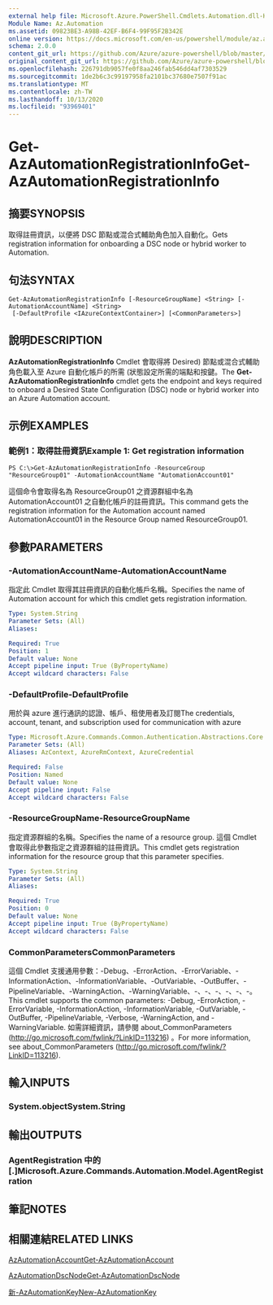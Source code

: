 ```yaml
---
external help file: Microsoft.Azure.PowerShell.Cmdlets.Automation.dll-Help.xml
Module Name: Az.Automation
ms.assetid: 09823BE3-A98B-42EF-B6F4-99F95F2B342E
online version: https://docs.microsoft.com/en-us/powershell/module/az.automation/get-azautomationregistrationinfo
schema: 2.0.0
content_git_url: https://github.com/Azure/azure-powershell/blob/master/src/Automation/Automation/help/Get-AzAutomationRegistrationInfo.md
original_content_git_url: https://github.com/Azure/azure-powershell/blob/master/src/Automation/Automation/help/Get-AzAutomationRegistrationInfo.md
ms.openlocfilehash: 226791db9057fe0f8aa246fab546dd4af7303529
ms.sourcegitcommit: 1de2b6c3c99197958fa2101bc37680e7507f91ac
ms.translationtype: MT
ms.contentlocale: zh-TW
ms.lasthandoff: 10/13/2020
ms.locfileid: "93969401"
---
```

# <span data-ttu-id="75d5e-101">Get-AzAutomationRegistrationInfo</span><span class="sxs-lookup"><span data-stu-id="75d5e-101">Get-AzAutomationRegistrationInfo</span></span>

## <span data-ttu-id="75d5e-102">摘要</span><span class="sxs-lookup"><span data-stu-id="75d5e-102">SYNOPSIS</span></span>
<span data-ttu-id="75d5e-103">取得註冊資訊，以便將 DSC 節點或混合式輔助角色加入自動化。</span><span class="sxs-lookup"><span data-stu-id="75d5e-103">Gets registration information for onboarding a DSC node or hybrid worker to Automation.</span></span>

## <span data-ttu-id="75d5e-104">句法</span><span class="sxs-lookup"><span data-stu-id="75d5e-104">SYNTAX</span></span>

```
Get-AzAutomationRegistrationInfo [-ResourceGroupName] <String> [-AutomationAccountName] <String>
 [-DefaultProfile <IAzureContextContainer>] [<CommonParameters>]
```

## <span data-ttu-id="75d5e-105">說明</span><span class="sxs-lookup"><span data-stu-id="75d5e-105">DESCRIPTION</span></span>
<span data-ttu-id="75d5e-106">**AzAutomationRegistrationInfo** Cmdlet 會取得將 Desired) 節點或混合式輔助角色載入至 Azure 自動化帳戶的所需 (狀態設定所需的端點和按鍵。</span><span class="sxs-lookup"><span data-stu-id="75d5e-106">The **Get-AzAutomationRegistrationInfo** cmdlet gets the endpoint and keys required to onboard a Desired State Configuration (DSC) node or hybrid worker into an Azure Automation account.</span></span>

## <span data-ttu-id="75d5e-107">示例</span><span class="sxs-lookup"><span data-stu-id="75d5e-107">EXAMPLES</span></span>

### <span data-ttu-id="75d5e-108">範例1：取得註冊資訊</span><span class="sxs-lookup"><span data-stu-id="75d5e-108">Example 1: Get registration information</span></span>
```
PS C:\>Get-AzAutomationRegistrationInfo -ResourceGroup "ResourceGroup01" -AutomationAccountName "AutomationAccount01"
```

<span data-ttu-id="75d5e-109">這個命令會取得名為 ResourceGroup01 之資源群組中名為 AutomationAccount01 之自動化帳戶的註冊資訊。</span><span class="sxs-lookup"><span data-stu-id="75d5e-109">This command gets the registration information for the Automation account named AutomationAccount01 in the Resource Group named ResourceGroup01.</span></span>

## <span data-ttu-id="75d5e-110">參數</span><span class="sxs-lookup"><span data-stu-id="75d5e-110">PARAMETERS</span></span>

### <span data-ttu-id="75d5e-111">-AutomationAccountName</span><span class="sxs-lookup"><span data-stu-id="75d5e-111">-AutomationAccountName</span></span>
<span data-ttu-id="75d5e-112">指定此 Cmdlet 取得其註冊資訊的自動化帳戶名稱。</span><span class="sxs-lookup"><span data-stu-id="75d5e-112">Specifies the name of Automation account for which this cmdlet gets registration information.</span></span>

```yaml
Type: System.String
Parameter Sets: (All)
Aliases:

Required: True
Position: 1
Default value: None
Accept pipeline input: True (ByPropertyName)
Accept wildcard characters: False
```

### <span data-ttu-id="75d5e-113">-DefaultProfile</span><span class="sxs-lookup"><span data-stu-id="75d5e-113">-DefaultProfile</span></span>
<span data-ttu-id="75d5e-114">用於與 azure 進行通訊的認證、帳戶、租使用者及訂閱</span><span class="sxs-lookup"><span data-stu-id="75d5e-114">The credentials, account, tenant, and subscription used for communication with azure</span></span>

```yaml
Type: Microsoft.Azure.Commands.Common.Authentication.Abstractions.Core.IAzureContextContainer
Parameter Sets: (All)
Aliases: AzContext, AzureRmContext, AzureCredential

Required: False
Position: Named
Default value: None
Accept pipeline input: False
Accept wildcard characters: False
```

### <span data-ttu-id="75d5e-115">-ResourceGroupName</span><span class="sxs-lookup"><span data-stu-id="75d5e-115">-ResourceGroupName</span></span>
<span data-ttu-id="75d5e-116">指定資源群組的名稱。</span><span class="sxs-lookup"><span data-stu-id="75d5e-116">Specifies the name of a resource group.</span></span>
<span data-ttu-id="75d5e-117">這個 Cmdlet 會取得此參數指定之資源群組的註冊資訊。</span><span class="sxs-lookup"><span data-stu-id="75d5e-117">This cmdlet gets registration information for the resource group that this parameter specifies.</span></span>

```yaml
Type: System.String
Parameter Sets: (All)
Aliases:

Required: True
Position: 0
Default value: None
Accept pipeline input: True (ByPropertyName)
Accept wildcard characters: False
```

### <span data-ttu-id="75d5e-118">CommonParameters</span><span class="sxs-lookup"><span data-stu-id="75d5e-118">CommonParameters</span></span>
<span data-ttu-id="75d5e-119">這個 Cmdlet 支援通用參數：-Debug、-ErrorAction、-ErrorVariable、-InformationAction、-InformationVariable、-OutVariable、-OutBuffer、-PipelineVariable、-WarningAction、-WarningVariable、-、-、-、-、-、-。</span><span class="sxs-lookup"><span data-stu-id="75d5e-119">This cmdlet supports the common parameters: -Debug, -ErrorAction, -ErrorVariable, -InformationAction, -InformationVariable, -OutVariable, -OutBuffer, -PipelineVariable, -Verbose, -WarningAction, and -WarningVariable.</span></span> <span data-ttu-id="75d5e-120">如需詳細資訊，請參閱 about_CommonParameters (http://go.microsoft.com/fwlink/?LinkID=113216) 。</span><span class="sxs-lookup"><span data-stu-id="75d5e-120">For more information, see about_CommonParameters (http://go.microsoft.com/fwlink/?LinkID=113216).</span></span>

## <span data-ttu-id="75d5e-121">輸入</span><span class="sxs-lookup"><span data-stu-id="75d5e-121">INPUTS</span></span>

### <span data-ttu-id="75d5e-122">System.object</span><span class="sxs-lookup"><span data-stu-id="75d5e-122">System.String</span></span>

## <span data-ttu-id="75d5e-123">輸出</span><span class="sxs-lookup"><span data-stu-id="75d5e-123">OUTPUTS</span></span>

### <span data-ttu-id="75d5e-124">AgentRegistration 中的 [.]</span><span class="sxs-lookup"><span data-stu-id="75d5e-124">Microsoft.Azure.Commands.Automation.Model.AgentRegistration</span></span>

## <span data-ttu-id="75d5e-125">筆記</span><span class="sxs-lookup"><span data-stu-id="75d5e-125">NOTES</span></span>

## <span data-ttu-id="75d5e-126">相關連結</span><span class="sxs-lookup"><span data-stu-id="75d5e-126">RELATED LINKS</span></span>

[<span data-ttu-id="75d5e-127">AzAutomationAccount</span><span class="sxs-lookup"><span data-stu-id="75d5e-127">Get-AzAutomationAccount</span></span>](./Get-AzAutomationAccount.md)

[<span data-ttu-id="75d5e-128">AzAutomationDscNode</span><span class="sxs-lookup"><span data-stu-id="75d5e-128">Get-AzAutomationDscNode</span></span>](./Get-AzAutomationDscNode.md)

[<span data-ttu-id="75d5e-129">新-AzAutomationKey</span><span class="sxs-lookup"><span data-stu-id="75d5e-129">New-AzAutomationKey</span></span>](./New-AzAutomationKey.md)


